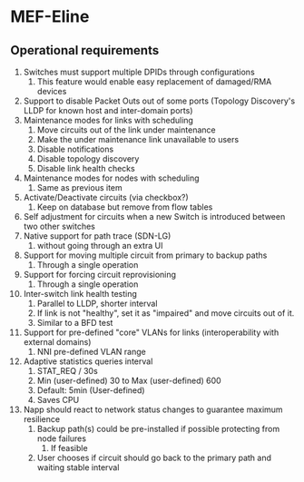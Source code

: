 # MEF-Eline
## Operational requirements

1. Switches must support multiple DPIDs through configurations
    1. This feature would enable easy replacement of damaged/RMA devices
1. Support to disable Packet Outs out of some ports (Topology Discovery's LLDP for known host and inter-domain ports)
1. Maintenance modes for links with scheduling
    1. Move circuits out of the link under maintenance
    1. Make the under maintenance link unavailable to users
    1. Disable notifications
    1. Disable topology discovery
    1. Disable link health checks
1. Maintenance modes for nodes with scheduling
    1. Same as previous item
1. Activate/Deactivate circuits (via checkbox?)
    1. Keep on database but remove from flow tables
1. Self adjustment for circuits when a new Switch is introduced between two other switches
1. Native support for path trace (SDN-LG)
    1. without going through an extra UI
1. Support for moving multiple circuit from primary to backup paths 
    1. Through a single operation
1. Support for forcing circuit reprovisioning
    1. Through a single operation
1. Inter-switch link health testing
    1. Parallel to LLDP, shorter interval
    1. If link is not "healthy", set it as "impaired" and move circuits out of it.
    1. Similar to a BFD test
1. Support for pre-defined "core" VLANs for links (interoperability with external domains)
    1. NNI pre-defined VLAN range 
1. Adaptive statistics queries interval
    1. STAT_REQ / 30s
    1. Min (user-defined) 30 to Max (user-defined) 600
    1. Default: 5min (User-defined)
    1. Saves CPU
1. Napp should react to network status changes to guarantee maximum resilience
    1. Backup path(s) could be pre-installed if possible protecting from node failures
        1. If feasible
    1. User chooses if circuit should go back to the primary path and waiting stable interval
